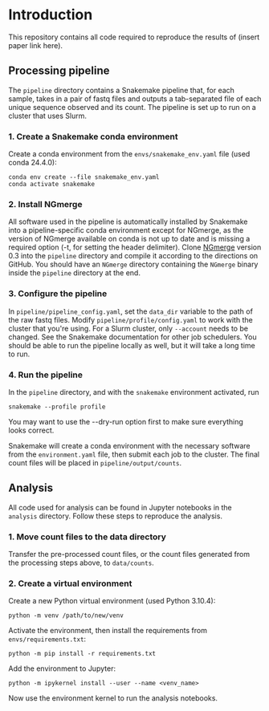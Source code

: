 # Introduction

This repository contains all code required to reproduce the results of (insert paper link here).

## Processing pipeline

The `pipeline` directory contains a Snakemake pipeline that, for each sample, takes in a pair of fastq files and outputs a tab-separated file of each unique sequence observed and its count. The pipeline is set up to run on a cluster that uses Slurm.

### 1. Create a Snakemake conda environment

Create a conda environment from the `envs/snakemake_env.yaml` file (used conda 24.4.0):
```
conda env create --file snakemake_env.yaml
conda activate snakemake
```

### 2. Install NGmerge

All software used in the pipeline is automatically installed by Snakemake into a pipeline-specific conda environment except for NGmerge, as the version of NGmerge available on conda is not up to date and is missing a required option (-t, for setting the header delimiter). Clone [NGmerge](https://github.com/jsh58/NGmerge) version 0.3 into the `pipeline` directory and compile it according to the directions on GitHub. You should have an `NGmerge` directory containing the `NGmerge` binary inside the `pipeline` directory at the end.

### 3. Configure the pipeline

In `pipeline/pipeline_config.yaml`, set the `data_dir` variable to the path of the raw fastq files. Modify `pipeline/profile/config.yaml` to work with the cluster that you're using. For a Slurm cluster, only `--account` needs to be changed. See the Snakemake documentation for other job schedulers. You should be able to run the pipeline locally as well, but it will take a long time to run.

### 4. Run the pipeline

In the `pipeline` directory, and with the `snakemake` environment activated, run
```
snakemake --profile profile
```

You may want to use the --dry-run option first to make sure everything looks correct.  

Snakemake will create a conda environment with the necessary software from the `environment.yaml` file, then submit each job to the cluster. The final count files will be placed in `pipeline/output/counts`.

## Analysis

All code used for analysis can be found in Jupyter notebooks in the `analysis` directory. Follow these steps to reproduce the analysis.

### 1. Move count files to the data directory

Transfer the pre-processed count files, or the count files generated from the processing steps above, to `data/counts`.

### 2. Create a virtual environment

Create a new Python virtual environment (used Python 3.10.4):
```
python -m venv /path/to/new/venv
```

Activate the environment, then install the requirements from `envs/requirements.txt`:

```
python -m pip install -r requirements.txt
```

Add the environment to Jupyter:
```
python -m ipykernel install --user --name <venv_name>
```

Now use the environment kernel to run the analysis notebooks.